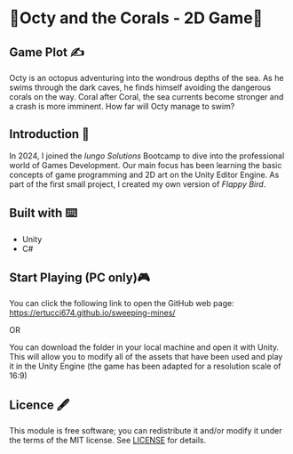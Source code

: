 # 🐙Octy and the Corals - 2D Game🪸

## Game Plot ✍️
Octy is an octopus adventuring into the wondrous depths of the sea. As he swims through the dark caves, he finds himself avoiding the dangerous corals on the way. Coral after Coral, the sea currents become stronger and a crash is more imminent.
How far will Octy manage to swim?

## Introduction 📖
In 2024, I joined the _Iungo Solutions_ Bootcamp to dive into the professional world of Games Development. Our main focus has been learning the basic concepts of game programming and 2D art on the Unity Editor Engine. As part of the first small project, I created my own version of _Flappy Bird_.

## Built with ⌨️
+ Unity
+ C#

## Start Playing (PC only)🎮
You can click the following link to open the GitHub web page:
https://ertucci674.github.io/sweeping-mines/

OR

You can download the folder in your local machine and open it with Unity. This will allow you to modify all of the assets that have been used and play it in the Unity Engine (the game has been adapted for a resolution scale of 16:9)

## Licence 🖋️
This module is free software; you can redistribute it and/or modify it under the terms of the MIT license. See [LICENSE](/LICENCE) for details.